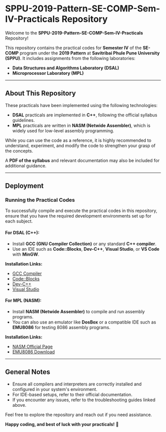 # SPPU-2019-Pattern-SE-COMP-Sem-IV-Practicals Repository

Welcome to the **SPPU-2019-Pattern-SE-COMP-Sem-IV-Practicals** Repository!

This repository contains the practical codes for **Semester IV** of the **SE-COMP** program under the **2019 Pattern** at **Savitribai Phule Pune University (SPPU)**. It includes assignments from the following laboratories:

* **Data Structures and Algorithms Laboratory (DSAL)**
* **Microprocessor Laboratory (MPL)**

---

## About This Repository

These practicals have been implemented using the following technologies:

* **DSAL** practicals are implemented in **C++**, following the official syllabus guidelines.
* **MPL** practicals are written in **NASM (Netwide Assembler)**, which is widely used for low-level assembly programming.

While you can use the code as a reference, it is highly recommended to understand, experiment, and modify the code to strengthen your grasp of the concepts.

A **PDF of the syllabus** and relevant documentation may also be included for additional guidance.

---

## Deployment

### Running the Practical Codes

To successfully compile and execute the practical codes in this repository, ensure that you have the required development environments set up for each subject.

#### For DSAL (C++):

* Install **GCC (GNU Compiler Collection)** or any standard **C++ compiler**.
* Use an IDE such as **Code::Blocks**, **Dev-C++**, **Visual Studio**, or **VS Code** with **MinGW**.

**Installation Links:**

* [GCC Compiler](https://gcc.gnu.org/)
* [Code::Blocks](http://www.codeblocks.org/)
* [Dev-C++](https://sourceforge.net/projects/orwelldevcpp/)
* [Visual Studio](https://visualstudio.microsoft.com/)

#### For MPL (NASM):

* Install **NASM (Netwide Assembler)** to compile and run assembly programs.
* You can also use an emulator like **DosBox** or a compatible IDE such as **EMU8086** for testing 8086 assembly programs.

**Installation Links:**

* [NASM Official Page](https://www.nasm.us/)
* [EMU8086 Download](https://emu8086-microprocessor-emulator.software.informer.com/)

---

## General Notes

* Ensure all compilers and interpreters are correctly installed and configured in your system's environment.
* For IDE-based setups, refer to their official documentation.
* If you encounter any issues, refer to the troubleshooting guides linked above.

Feel free to explore the repository and reach out if you need assistance.

**Happy coding, and best of luck with your practicals!** 🚀
